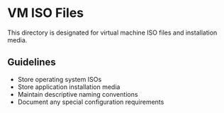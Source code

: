 # VM ISO Files

This directory is designated for virtual machine ISO files and installation media.

## Guidelines

- Store operating system ISOs
- Store application installation media
- Maintain descriptive naming conventions
- Document any special configuration requirements